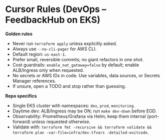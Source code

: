 # Cursor Rules (DevOps – FeedbackHub on EKS)

**Golden rules**
- Never run `terraform apply` unless explicitly asked.
- Always use `--no-cli-pager` for AWS CLI.
- Default region: `us-east-1`.
- Prefer small, reversible commits; no giant refactors in one shot.
- Cost guardrails: `enable_nat_gateway=false` by default; enable ALB/Ingress only when requested.
- No secrets or AWS IDs in code. Use variables, data sources, or Secrets Manager references.
- If unsure, open a TODO and stop rather than guessing.

**Repo specifics**
- Single EKS cluster with namespaces: `dev`, `prod`, `monitoring`.
- Daytime dev: ALB/Ingress may be ON; run `make dev-down` before EOD.
- Observability: Prometheus/Grafana via Helm; keep them internal (port-forward) unless requested otherwise.
- Validate with: `terraform fmt -recursive && terraform validate && terraform plan -var-file=infra/dev.tfvars -detailed-exitcode`.
